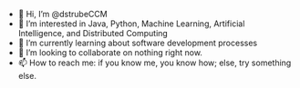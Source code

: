 - 👋 Hi, I’m @dstrubeCCM
- 👀 I’m interested in Java, Python, Machine Learning, Artificial Intelligence, and Distributed Computing
- 🌱 I’m currently learning about software development processes
- 💞️ I’m looking to collaborate on nothing right now.
- 📫 How to reach me: if you know me, you know how; else, try something else.

<!---
dstrubeCCM/dstrubeCCM is a ✨ special ✨ repository because its `README.md` (this file) appears on your GitHub profile.
You can click the Preview link to take a look at your changes.
--->
